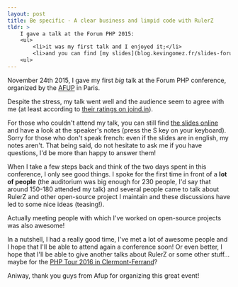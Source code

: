 ```yaml
---
layout: post
title: Be specific - A clear business and limpid code with RulerZ
tldr: >
    I gave a talk at the Forum PHP 2015:
    <ul>
        <li>it was my first talk and I enjoyed it;</li>
        <li>and you can find [my slides](blog.kevingomez.fr/slides-forum-php-2015/) online.</li>
    <ul>
---
```


November 24th 2015, I gave my first *big* talk at the Forum PHP conference,
organized by the [AFUP](http://afup.org/pages/site/) in Paris.

Despite the stress, my talk went well and the audience seem to agree with me
(at least according to [their ratings on joind.in](https://joind.in/talk/view/15276)).

For those who couldn't attend my talk, you can still find [the slides online](blog.kevingomez.fr/slides-forum-php-2015/)
and have a look at the speaker's notes (press the <kdb>S</kdb> key on your keyboard).
Sorry for those who don't speak french: even if the slides are in english, my notes aren't.
That being said, do not hesitate to ask me if you have questions, I'd be more
than happy to answer them!

When I take a few steps back and think of the two days spent in this conference,
I only see good things. I spoke for the first time in front of a **lot of
people** (the auditorium was big enough for 230 people, I'd say that around
150-180 attended my talk) and several people came to talk about RulerZ and other
open-source project I maintain and these discussions have led to some nice ideas
(teasing!).

Actually meeting people with which I've worked on open-source
projects was also awesome!

In a nutshell, I had a really good time, I've met a lot of awesome people and I
hope that I'll be able to attend again a conference soon! Or even better, I hope
that I'll be able to give another talks about RulerZ or some other stuff… maybe
for the [PHP Tour 2016 in Clermont-Ferrand](http://clermontech.org/blog-posts/phptour-2016-a-clermont-ferrand.html)?

Aniway, thank you guys from Afup for organizing this great event!
